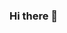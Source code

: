 ### Hi there 👋

<!--
**Hemanth-Kagitha/Hemanth-Kagitha** is a ✨ _special_ ✨ repository because its `README.md` (this file) appears on your GitHub profile.

Here are some ideas to get you started:

- 🔭 I’m currently working on ... Git, Markdown
- 🌱 I’m currently learning ...   HTML, CSS, JS, Node
- 👯 I’m looking to collaborate on ...
- 🤔 I’m looking for help with ... Java
- 💬 Ask me about ... Python
- 📫 How to reach me: ... 
- 😄 Pronouns: ... He/Him
- ⚡ Fun fact: ... World will revolve, but not Around you.
-->
